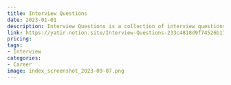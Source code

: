 ```yaml
---
title: Interview Questions
date: 2023-01-01
description: Interview Questions is a collection of interview questions and answers for designers and developers.
link: https://yatir.notion.site/Interview-Questions-233c4818d9f74526b1729bf14b484860
pricing: 
tags: 
- Interview
categories: 
- Career 
image: index_screenshot_2023-09-07.png
---
```

